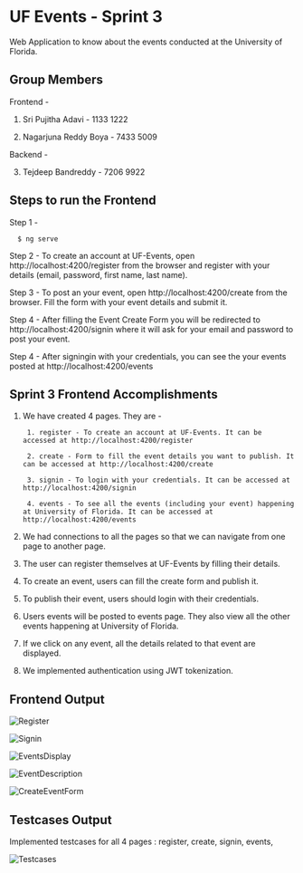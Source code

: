 
# UF Events - Sprint 3

Web Application to know about the events conducted at the University of Florida.
## Group Members
Frontend -

1. Sri Pujitha Adavi - 1133 1222

2. Nagarjuna Reddy Boya - 7433 5009

Backend -

3. Tejdeep Bandreddy - 7206 9922
## Steps to run the Frontend
Step 1 -
```http
  $ ng serve
```

Step 2 - To create an account at UF-Events, open http://localhost:4200/register from the browser and register with your details (email, password, first name, last name).

Step 3 - To post an your event, open http://localhost:4200/create from the browser. Fill the form with your event details and submit it.

Step 4 - After filling the Event Create Form you will be redirected to http://localhost:4200/signin where it will ask for your email and password to post your event.

Step 4 - After signingin with your credentials, you can see the your events posted at http://localhost:4200/events 
## Sprint 3 Frontend Accomplishments
1. We have created 4 pages. They are -

        1. register - To create an account at UF-Events. It can be accessed at http://localhost:4200/register

        2. create - Form to fill the event details you want to publish. It can be accessed at http://localhost:4200/create

        3. signin - To login with your credentials. It can be accessed at http://localhost:4200/signin

        4. events - To see all the events (including your event) happening at University of Florida. It can be accessed at http://localhost:4200/events

2. We had connections to all the pages so that we can navigate from one page to another page.

3. The user can register themselves at UF-Events by filling their details.

4. To create an event, users can fill the create form and publish it.

5. To publish their event, users should login with their credentials.

6. Users events will be posted to events page. They also view all the other events happening at University of Florida.

7. If we click on any event, all the details related to that event are displayed.

8. We implemented authentication using JWT tokenization.
## Frontend Output
![Register]()

![Signin]()

![EventsDisplay]()

![EventDescription]()

![CreateEventForm]()


## Testcases Output
Implemented testcases for all 4 pages : register, create, signin, events, 

![Testcases]()